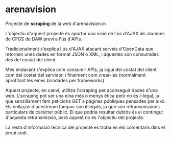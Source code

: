 # arenavision
Projecte de **scraping** de la web d'arenavision.in

L'objectiu d'aquest projecte és aportar una visió de l'ús d'AJAX als alumnes de CFGS de DAW previ a l'ús d'APIs.

Tradicionalment s'explica l'ús d'AJAX atacant serveis d'OpenData que retornen unes dades en format JSON o XML, i aquestes són consumides des del costat del client.

Més endavant s'explica com consumir APIs, ja sigui del costat del client com del costat del servidor, i finalment com crear-les (normalment aprofitant les eines brindades per frameworks).

Aquest projecte, en canvi, utilitza l'scraping per aconseguir dades d'una web. L'scraping pot ser una eina més o menys ètica però no és il·legal, ja que senzillament fem peticions GET a pàgines públiques pensades per això. Els enllaços d'acestream tampoc són il·legals, ja que són retransmissions particulars de caràcter públic. El que podria resultar dubtós és el contingut d'aquesta retransmissió, però aquest no és l'objectiu del projecte.

La resta d'informació tècnica del projecte es troba en els comentaris dins el propi codi.
